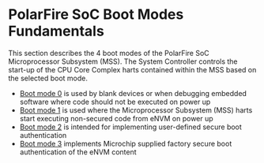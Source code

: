 # PolarFire SoC Boot Modes Fundamentals

This section describes the 4 boot modes of the PolarFire SoC Microprocessor Subsystem (MSS). The System Controller controls the start-up of the CPU Core Complex harts contained within the MSS based on the selected boot mode.

- [Boot mode 0](./boot-mode-0/boot-mode-0-fundamentals.md) is used by blank devices or when debugging embedded software where code should not be executed on power up
- [Boot mode 1](./boot-mode-1/boot-mode-1-fundamentals.md) is used where the Microprocessor Subsystem (MSS) harts start executing non-secured code from eNVM on power up
- [Boot mode 2](./boot-mode-2/boot-mode-2-fundamentals.md) is intended for implementing user-defined secure boot authentication
- [Boot mode 3](./boot-mode-3/boot-mode-3-fundamentals.md) implements Microchip supplied factory secure boot authentication of the eNVM content
